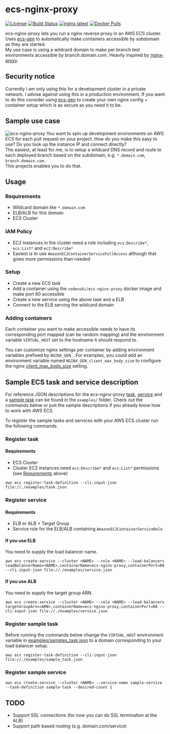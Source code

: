 # ecs-nginx-proxy
[![License](http://img.shields.io/badge/license-MIT-red.svg?style=flat)](./LICENSE)
[![Build Status](http://img.shields.io/travis/codesuki/ecs-nginx-proxy.svg?style=flat)](https://travis-ci.org/codesuki/ecs-nginx-proxy)
[![nginx latest](https://img.shields.io/badge/nginx-latest-brightgreen.svg?style=flat)](https://hub.docker.com/_/nginx/)
[![Docker Pulls](https://img.shields.io/docker/pulls/codesuki/ecs-nginx-proxy.svg)](https://hub.docker.com/r/codesuki/ecs-nginx-proxy/)

ecs-nginx-proxy lets you run a nginx reverse proxy in an AWS ECS cluster. <br/>
Uses [ecs-gen](https://github.com/codesuki/ecs-gen) to automatically make containers accessible by subdomain as they are started. <br/>
My use case is using a wildcard domain to make per branch test environments accessible by branch.domain.com. Heavily inspired by [nginx-proxy](https://github.com/jwilder/nginx-proxy).

## Security notice
Currently I am only using this for a development cluster in a private network. I advise against using this in a production environment. If you want to do this consider using [ecs-gen](https://github.com/codesuki/ecs-gen) to create your own nginx config + container setup which is as secure as you need it to be.

## Sample use case
![ecs-nginx-proxy](https://github.com/codesuki/ecs-nginx-proxy/raw/master/docs/ecs-nginx-proxy.png)
You want to spin up development environments on AWS ECS for each pull request on your project.
How do you make this easy to use? Do you look up the instance IP and connect directly? <br/>
The easiest, at least for me, is to setup a wildcard DNS record and route to each deployed branch based on the subdomain, e.g. `*.domain.com`, `branch.domain.com`. <br/>
This projects enables you to do that.

## Usage
### Requirements
* Wildcard domain like `*.domain.com`
* ELB/ALB for this domain
* ECS Cluster

### IAM Policy
 * EC2 instances in the cluster need a role including `ecs:Describe*`, `ecs:List*` and `ec2:Describe*`
 * Easiest is to use `AmazonEC2ContainerServiceFullAccess` although that gives more permissions than needed

### Setup
* Create a new ECS task
 * Add a container using the `codesuki/ecs-nginx-proxy` docker image and make port 80 accessible
* Create a new service using the above task and a ELB
 * Connect to the ELB serving the wildcard domain

### Adding containers
Each container you want to make accessible needs to have its corresponding port mapped (can be random mapping) and the environment variable `VIRTUAL_HOST` set to the hostname it should respond to.

You can customize nginx settings per container by adding environment variables prefixed by `NGINX_GEN_`. For examples, you could add an environment variable named `NGINX_GEN_client_max_body_size` to configure the nginx [client_max_body_size](http://nginx.org/en/docs/http/ngx_http_core_module.html#client_max_body_size) setting.

## Sample ECS task and service description
For reference JSON descriptions for the ecs-nginx-proxy [task](./examples/task.json), [service](./examples/service.json) and a [sample task](./examples/sample_task.json) can be found in the `examples/` folder.
Check out the commands below or just the sample descriptions if you already know how to work with AWS ECS.

To register the sample tasks and services with your AWS ECS cluster run the following commands.
### Register task
#### Requirements
* ECS Cluster
* Cluster EC2 instances need `ecs:Describe*` and `ecs:List*` permissions (see [Requirements](#usage) above)
```
aws ecs register-task-definition --cli-input-json file://./examples/task.json
```

### Register service
#### Requirements
* ELB or ALB + Target Group
* Service role for the ELB/ALB containing `AmazonEC2ContainerServiceRole`

#### If you use ELB
You need to supply the load balancer name.
```
aws ecs create-service --cluster <NAME> --role <NAME> --load-balancers loadBalancerName=<NAME>,containerName=ecs-nginx-proxy,containerPort=80 --cli-input-json file://./examples/service.json
```

#### If you use ALB
You need to supply the target group ARN.
```
aws ecs create-service --cluster <NAME> --role <NAME> --load-balancers targetGroupArn=<ARN>,containerName=ecs-nginx-proxy,containerPort=80 --cli-input-json file://./examples/service.json
```

### Register sample task
Before running the commands below change the `VIRTUAL_HOST` environment variable in [examples/samples_task.json](./examples/sample_task.json) to a domain corresponding to your load balancer setup.

```
aws ecs register-task-definition --cli-input-json file://./examples/sample_task.json
```

### Register sample service
```
aws ecs create-service --cluster <NAME> --service-name sample-service --task-definition sample-task --desired-count 1
```

## TODO
* Support SSL connections (for now you can do SSL termination at the ALB)
* Support path based routing (e.g. domain.com/service)
